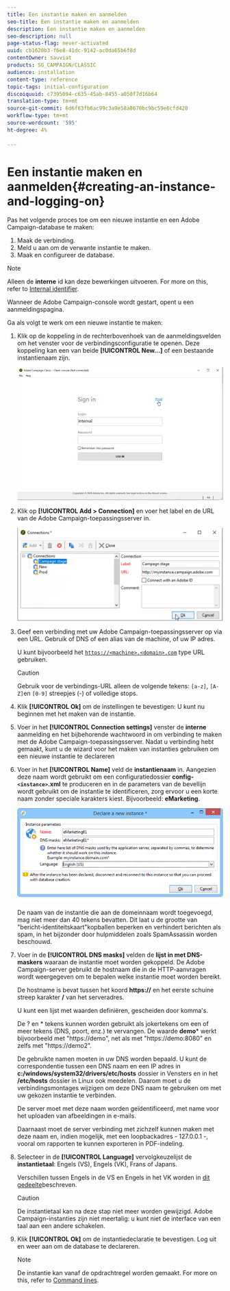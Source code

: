 ```yaml
---
title: Een instantie maken en aanmelden
seo-title: Een instantie maken en aanmelden
description: Een instantie maken en aanmelden
seo-description: null
page-status-flag: never-activated
uuid: cb1620b3-f6e8-41dc-9142-ac0da65b6f8d
contentOwner: sauviat
products: SG_CAMPAIGN/CLASSIC
audience: installation
content-type: reference
topic-tags: initial-configuration
discoiquuid: c7395094-c635-45ab-8455-a050f7d16b64
translation-type: tm+mt
source-git-commit: 6d6f63fb6ac99c3a9e58a8670bc9bc59e6cfd420
workflow-type: tm+mt
source-wordcount: '595'
ht-degree: 4%

---
```



# Een instantie maken en aanmelden{#creating-an-instance-and-logging-on}

Pas het volgende proces toe om een nieuwe instantie en een Adobe Campaign-database te maken:

1. Maak de verbinding.
1. Meld u aan om de verwante instantie te maken.
1. Maak en configureer de database.

>[!NOTE]
>
>Alleen de **interne** id kan deze bewerkingen uitvoeren. For more on this, refer to [Internal identifier](../../installation/using/campaign-server-configuration.md#internal-identifier).

Wanneer de Adobe Campaign-console wordt gestart, opent u een aanmeldingspagina.

Ga als volgt te werk om een nieuwe instantie te maken:

1. Klik op de koppeling in de rechterbovenhoek van de aanmeldingsvelden om het venster voor de verbindingsconfiguratie te openen. Deze koppeling kan een van beide **[!UICONTROL New...]** of een bestaande instantienaam zijn.

   ![](assets/s_ncs_install_define_connection_01.png)

1. Klik op **[!UICONTROL Add > Connection]** en voer het label en de URL van de Adobe Campaign-toepassingsserver in.

   ![](assets/s_ncs_install_define_connection_02.png)

1. Geef een verbinding met uw Adobe Campaign-toepassingsserver op via een URL. Gebruik of DNS of een alias van de machine, of uw IP adres.

   U kunt bijvoorbeeld het [`https://<machine>.<domain>.com`](https://myserver.adobe.com) type URL gebruiken.

   >[!CAUTION]
   >
   >Gebruik voor de verbindings-URL alleen de volgende tekens: `[a-z]`, `[A-Z]`en `[0-9]` streepjes (-) of volledige stops.

1. Klik **[!UICONTROL Ok]** om de instellingen te bevestigen: U kunt nu beginnen met het maken van de instantie.
1. Voer in het **[!UICONTROL Connection settings]** venster de **interne** aanmelding en het bijbehorende wachtwoord in om verbinding te maken met de Adobe Campaign-toepassingsserver. Nadat u verbinding hebt gemaakt, kunt u de wizard voor het maken van instanties gebruiken om een nieuwe instantie te declareren
1. Voer in het **[!UICONTROL Name]** veld de **instantienaam** in. Aangezien deze naam wordt gebruikt om een configuratiedossier **config-`<instance>`.xml** te produceren en in de parameters van de bevellijn wordt gebruikt om de instantie te identificeren, zorg ervoor u een korte naam zonder speciale karakters kiest. Bijvoorbeeld: **eMarketing**.

   ![](assets/s_ncs_install_create_instance.png)

   De naam van de instantie die aan de domeinnaam wordt toegevoegd, mag niet meer dan 40 tekens bevatten. Dit laat u de grootte van &quot;bericht-identiteitskaart&quot;kopballen beperken en verhindert berichten als spam, in het bijzonder door hulpmiddelen zoals SpamAssassin worden beschouwd.

1. Voer in de **[!UICONTROL DNS masks]** velden de **lijst in met DNS-maskers** waaraan de instantie moet worden gekoppeld. De Adobe Campaign-server gebruikt de hostnaam die in de HTTP-aanvragen wordt weergegeven om te bepalen welke instantie moet worden bereikt.

   De hostname is bevat tussen het koord **https://** en het eerste schuine streep karakter **/** van het serveradres.

   U kunt een lijst met waarden definiëren, gescheiden door komma&#39;s.

   De ? en * tekens kunnen worden gebruikt als jokertekens om een of meer tekens (DNS, poort, enz.) te vervangen. De waarde **demo*** werkt bijvoorbeeld met &quot;https://demo&quot;, net als met &quot;https://demo:8080&quot; en zelfs met &quot;https://demo2&quot;.

   De gebruikte namen moeten in uw DNS worden bepaald. U kunt de correspondentie tussen een DNS naam en een IP adres in **c:/windows/system32/drivers/etc/hosts** dossier in Vensters en in het **/etc/hosts** dossier in Linux ook meedelen. Daarom moet u de verbindingsmontages wijzigen om deze DNS naam te gebruiken om met uw gekozen instantie te verbinden.

   De server moet met deze naam worden geïdentificeerd, met name voor het uploaden van afbeeldingen in e-mails.

   Daarnaast moet de server verbinding met zichzelf kunnen maken met deze naam en, indien mogelijk, met een loopbackadres - 127.0.0.1 -, vooral om rapporten te kunnen exporteren in PDF-indeling.

1. Selecteer in de **[!UICONTROL Language]** vervolgkeuzelijst de **instantietaal**: Engels (VS), Engels (VK), Frans of Japans.

   Verschillen tussen Engels in de VS en Engels in het VK worden in [dit gedeelte](../../platform/using/adobe-campaign-workspace.md#date-and-time)beschreven.

   >[!CAUTION]
   >
   >De instantietaal kan na deze stap niet meer worden gewijzigd. Adobe Campaign-instanties zijn niet meertalig: u kunt niet de interface van een taal aan een andere schakelen.

1. Klik **[!UICONTROL Ok]** om de instantiedeclaratie te bevestigen. Log uit en weer aan om de database te declareren.

   >[!NOTE]
   >
   >De instantie kan vanaf de opdrachtregel worden gemaakt. For more on this, refer to [Command lines](../../installation/using/command-lines.md).

